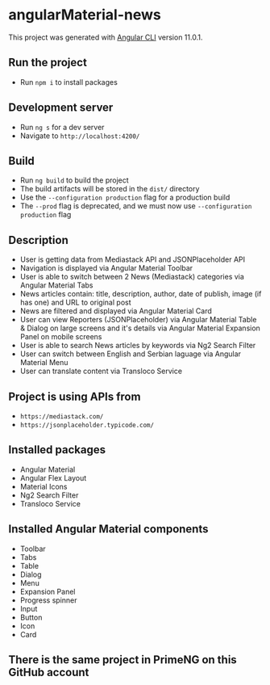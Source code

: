 # angularMaterial-news

This project was generated with [Angular CLI](https://github.com/angular/angular-cli) version 11.0.1.

## Run the project

- Run `npm i` to install packages

## Development server

- Run `ng s` for a dev server
- Navigate to `http://localhost:4200/`

## Build

- Run `ng build` to build the project
- The build artifacts will be stored in the `dist/` directory
- Use the `--configuration production` flag for a production build
- The `--prod` flag is deprecated, and we must now use `--configuration production` flag

## Description

- User is getting data from Mediastack API and JSONPlaceholder API
- Navigation is displayed via Angular Material Toolbar
- User is able to switch between 2 News (Mediastack) categories via Angular Material Tabs
- News articles contain: title, description, author, date of publish, image (if has one) and URL to original post
- News are filtered and displayed via Angular Material Card
- User can view Reporters (JSONPlaceholder) via Angular Material Table & Dialog on large screens and it's details via Angular Material Expansion Panel on mobile screens
- User is able to search News articles by keywords via Ng2 Search Filter
- User can switch between English and Serbian laguage via Angular Material Menu
- User can translate content via Transloco Service

## Project is using APIs from

- `https://mediastack.com/`
- `https://jsonplaceholder.typicode.com/`

## Installed packages

- Angular Material
- Angular Flex Layout
- Material Icons
- Ng2 Search Filter
- Transloco Service

## Installed Angular Material components

- Toolbar
- Tabs
- Table
- Dialog
- Menu
- Expansion Panel
- Progress spinner
- Input
- Button
- Icon
- Card

## There is the same project in PrimeNG on this GitHub account
